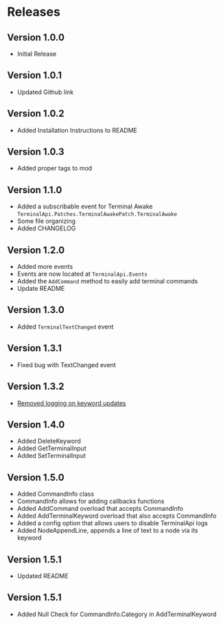 # Releases

## Version 1.0.0

- Initial Release

## Version 1.0.1

- Updated Github link

## Version 1.0.2

- Added Installation Instructions to README

## Version 1.0.3

- Added proper tags to mod

## Version 1.1.0

- Added a subscribable event for Terminal Awake
`TerminalApi.Patches.TerminalAwakePatch.TerminalAwake`
- Some file organizing 
- Added CHANGELOG

## Version 1.2.0

- Added more events
- Events are now located at `TerminalApi.Events`
- Added the `AddCommand` method to easily add terminal commands
- Update README

## Version 1.3.0

- Added `TerminalTextChanged` event

## Version 1.3.1

- Fixed bug with TextChanged event

## Version 1.3.2

- [Removed logging on keyword updates](https://github.com/NotAtomicBomb/TerminalApi/pull/5)

## Version 1.4.0

- Added DeleteKeyword
- Added GetTerminalInput
- Added SetTerminalInput

## Version 1.5.0

- Added CommandInfo class
- CommandInfo allows for adding callbacks functions
- Added AddCommand overload that accepts CommandInfo
- Added AddTerminalKeyword overload that also accepts CommandInfo
- Added a config option that allows users to disable TerminalApi logs
- Added NodeAppendLine, appends a line of text to a node via its keyword

## Version 1.5.1

- Updated README

## Version 1.5.1

- Added Null Check for CommandInfo.Category in AddTerminalKeyword
